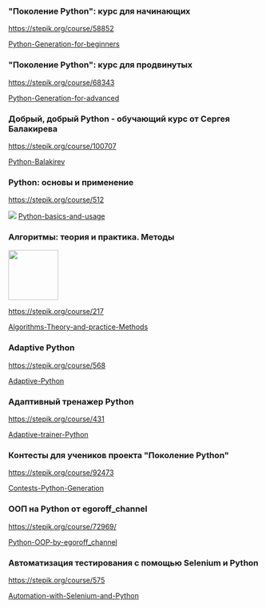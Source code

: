 ### "Поколение Python": курс для начинающих
https://stepik.org/course/58852

[Python-Generation-for-beginners](https://github.com/mahesvaraa/Stepik-python/tree/main/Python-Generation-for-beginners)

### "Поколение Python": курс для продвинутых

https://stepik.org/course/68343

[Python-Generation-for-advanced](https://github.com/mahesvaraa/Stepik-python/tree/main/Python-Generation-for-advanced)

### Добрый, добрый Python - обучающий курс от Сергея Балакирева

https://stepik.org/course/100707

[Python-Balakirev](https://github.com/mahesvaraa/Stepik-python/tree/main/Python-Balakirev)

### Python: основы и применение

https://stepik.org/course/512

![](https://stepik.org/static/frontend/social_fa/color/github.svg) [Python-basics-and-usage](https://github.com/mahesvaraa/Stepik-python/tree/main/Python-basics-and-usage)

### Алгоритмы: теория и практика. Методы

<img src="https://your-image-url.type" width="100" height="100">

https://stepik.org/course/217

[Algorithms-Theory-and-practice-Methods](https://github.com/mahesvaraa/Stepik-python/tree/main/Algorithms-Theory-and-practice-Methods)

### Adaptive Python

https://stepik.org/course/568

[Adaptive-Python](https://github.com/mahesvaraa/Stepik-python/tree/main/Adaptive-Python)

### Адаптивный тренажер Python

https://stepik.org/course/431

[Adaptive-trainer-Python](https://github.com/mahesvaraa/Stepik-python/tree/main/Adaptive-trainer-Python)

### Контесты для учеников проекта "Поколение Python"

https://stepik.org/course/92473

[Contests-Python-Generation](https://github.com/mahesvaraa/Stepik-python/tree/main/Contests-Python-Generation)

### ООП на Python от egoroff_channel

https://stepik.org/course/72969/

[Python-OOP-by-egoroff_channel](https://github.com/mahesvaraa/Stepik-python/tree/main/Python-OOP-by-egoroff_channel)

### Автоматизация тестирования с помощью Selenium и Python

https://stepik.org/course/575

[Automation-with-Selenium-and-Python](https://github.com/mahesvaraa/Stepik-python/tree/main/Automation-with-Selenium-and-Python)
